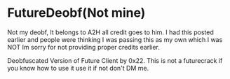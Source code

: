 # FutureDeobf(Not mine)
Not my deobf, It belongs to A2H all credit goes to him. I had this posted earlier and people were thinking I was passing this as my own which I was NOT
Im sorry for not providing proper credits earlier.

Deobfuscated Version of Future Client by 0x22. This is not a futurecrack if you know how to use it use it if not don't DM me.
